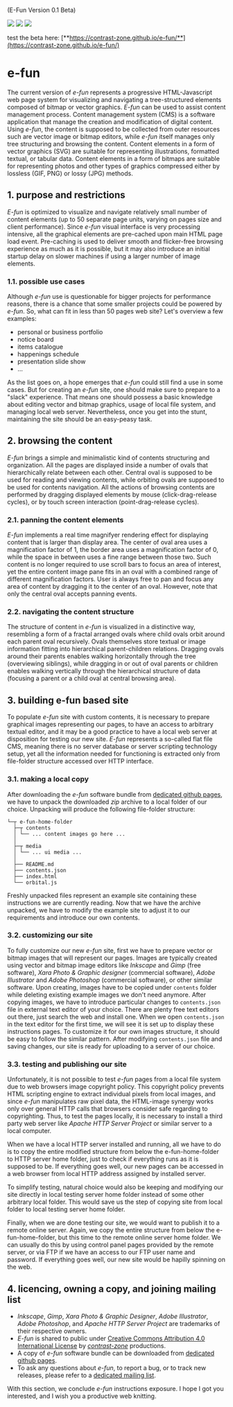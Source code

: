 (E-Fun Version 0.1 Beta)

![](https://contrast-zone.github.io/e-fun/media/li1.svg) ![](https://contrast-zone.github.io/e-fun/media/li2.svg) ![](https://contrast-zone.github.io/e-fun/media/li3.svg)  

test the beta here: [**https://contrast-zone.github.io/e-fun/**](https://contrast-zone.github.io/e-fun/)  

# e-fun

The current version of *e-fun* represents a progressive HTML-Javascript web page system for visualizing and navigating a tree-structured elements composed of bitmap or vector graphics. *E-fun* can be used to assist content management process. Content management system (CMS) is a software application that manage the creation and modification of digital content. Using *e-fun*, the content is supposed to be collected from outer resources such are vector image or bitmap editors, while *e-fun* itself manages only tree structuring and browsing the content. Content elements in a form of vector graphics (SVG) are suitable for representing illustrations, formatted textual, or tabular data. Content elements in a form of bitmaps are suitable for representing photos and other types of graphics compressed either by lossless (GIF, PNG) or lossy (JPG) methods.

## 1. purpose and restrictions

*E-fun* is optimized to visualize and navigate relatively small number of content elements (up to 50 separate page units, varying on pages size and client performance). Since *e-fun* visual interface is very processing intensive, all the graphical elements are pre-cached upon main HTML page load event. Pre-caching is used to deliver smooth and flicker-free browsing experience as much as it is possible, but it may also introduce an initial startup delay on slower machines if using a larger number of image elements.

### 1.1. possible use cases

Although *e-fun* use is questionable for bigger projects for performance reasons, there is a chance that some smaller projects could be powered by *e-fun*. So, what can fit in less than 50 pages web site? Let's overview a few examples:

- personal or business portfolio
- notice board
- items catalogue
- happenings schedule
- presentation slide show
- ...

As the list goes on, a hope emerges that *e-fun* could still find a use in some cases. But for creating an *e-fun* site, one should make sure to prepare to a "slack" experience. That means one should possess a basic knowledge about editing vector and bitmap graphics, usage of local file system, and managing local web server. Nevertheless, once you get into the stunt, maintaining the site should be an easy-peasy task.

## 2. browsing the content

*E-fun* brings a simple and minimalistic kind of contents structuring and organization. All the pages are displayed inside a number of ovals that hierarchically relate between each other. Central oval is supposed to be used for reading and viewing contents, while orbiting ovals are supposed to be used for contents navigation. All the actions of browsing contents are performed by dragging displayed elements by mouse (click-drag-release cycles), or by touch screen interaction (point-drag-release cycles).

### 2.1. panning the content elements

*E-fun* implements a real time magnifyer rendering effect for displaying content that is larger than display area. The center of oval area uses a magnification factor of 1, the border area uses a magnification factor of 0, while the space in between uses a fine range between those two. Such content is no longer required to use scroll bars to focus an area of interest, yet the entire content image pane fits in an oval with a combined range of different magnification factors. User is always free to pan and focus any area of content by dragging it to the center of an oval. However, note that only the central oval accepts panning events. 

### 2.2. navigating the content structure

The structure of content in *e-fun* is visualized in a distinctive way, resembling a form of a fractal arranged ovals where child ovals orbit around each parent oval recursively. Ovals themselves store textual or image information fitting into hierarchical parent-children relations. Dragging ovals around their parents enables walking horizontally through the tree (overviewing siblings), while dragging in or out of oval parents or children enables walking vertically through the hierarchical structure of data (focusing a parent or a child oval at central browsing area).

## 3. building e-fun based site

To populate *e-fun* site with custom contents, it is necessary to prepare graphical images representing our pages, to have an access to arbitrary textual editor, and it may be a good practice to have a local web server at disposition for testing our new site. *E-fun* represents a so-called flat file CMS, meaning there is no server database or server scripting technology setup, yet all the information needed for functioning is extracted only from file-folder structure accessed over HTTP interface.

### 3.1. making a local copy

After downloading the *e-fun* software bundle from [dedicated github pages](https://github.com/contrast-zone/e-fun), we have to unpack the downloaded *zip* archive to a local folder of our choice. Unpacking will produce the following file-folder structure:

    └─┬ e-fun-home-folder
      ├─┬ contents
      │ └── ... content images go here ...
      │
      ├─┬ media
      │ └── ... ui media ...
      │
      ├── README.md
      ├── contents.json 
      ├── index.html
      └── orbital.js

Freshly unpacked files represent an example site containing these instructions we are currently reading. Now that we have the archive unpacked, we have to modify the example site to adjust it to our requirements and introduce our own contents.

### 3.2. customizing our site

To fully customize our new *e-fun* site, first we have to prepare vector or bitmap images that will represent our pages. Images are typically created using vector and bitmap image editors like *Inkscape* and *Gimp* (free software), *Xara Photo & Graphic designer* (commercial software), *Adobe Illustrator* and *Adobe Photoshop* (commercial software), or other similar software. Upon creating, images have to be copied under `contents` folder while deleting existing example images we don't need anymore. After copying images, we have to introduce particular changes to `contents.json` file in external text editor of your choice. There are plenty free text editors out there, just search the web and install one. When we open `contents.json` in the text editor for the first time, we will see it is set up to display these instructions pages. To customize it for our own images structure, it should be easy to follow the similar pattern. After modifying `contents.json` file and saving changes, our site is ready for uploading to a server of our choice.

### 3.3. testing and publishing our site

Unfortunately, it is not possible to test *e-fun* pages from a local file system due to web browsers image copyright policy. This copyright policy prevents HTML scripting engine to extract individual pixels from local images, and since *e-fun* manipulates raw pixel data, the HTML-image synergy works only over general HTTP calls that browsers consider safe regarding to copyrighting. Thus, to test the pages locally, it is necessary to install a third party web server like *Apache HTTP Server Project* or similar server to a local computer.

When we have a local HTTP server installed and running, all we have to do is to copy the entire modified structure from below the e-fun-home-folder to HTTP server home folder, just to check if everything runs as it is supposed to be. If everything goes well, our new pages can be accessed in a web browser from local HTTP address assigned by installed server.

To simplify testing, natural choice would also be keeping and modifying our site directly in local testing server home folder instead of some other arbitrary local folder. This would save us the step of copying site from local folder to local testing server home folder.

Finally, when we are done testing our site, we would want to publish it to a remote online server. Again, we copy the entire structure from below the e-fun-home-folder, but this time to the remote online server home folder. We can usually do this by using control panel pages provided by the remote server, or via FTP if we have an access to our FTP user name and password. If everything goes well, our new site would be hapilly spinning on the web.

## 4. licencing, owning a copy, and joining mailing list

- *Inkscape*, *Gimp*, *Xara Photo & Graphic Designer*, *Adobe Illustrator*, *Adobe Photoshop*, and *Apache HTTP Server Project* are trademarks of their respective owners.
- *E-fun* is shared to public under [Creative Commons Attribution 4.0 International License](http://creativecommons.org/licenses/by/4.0/) by [*contrast-zone*](https://github.com/contrast-zone/) productions.
- A copy of *e-fun* software bundle can be downloaded from [dedicated github pages](https://github.com/contrast-zone/e-fun/).
- To ask any questions about *e-fun*, to report a bug, or to track new releases, please refer to a [dedicated mailing list](https://groups.google.com/d/forum/czone-efun).

With this section, we conclude *e-fun* instructions exposure. I hope I got you interested, and I wish you a productive web knitting.

